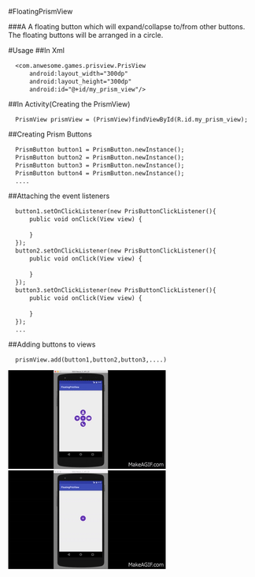 #FloatingPrismView

###A A floating button which will expand/collapse to/from other buttons. The floating buttons will be arranged in a circle.

#Usage
##In Xml
```
  <com.anwesome.games.prisview.PrisView
      android:layout_width="300dp"
      android:layout_height="300dp"
      android:id="@+id/my_prism_view"/>

```
##In Activity(Creating the PrismView)
```
  PrismView prismView = (PrismView)findViewById(R.id.my_prism_view);
```
##Creating Prism Buttons
```
  PrismButton button1 = PrismButton.newInstance();
  PrismButton button2 = PrismButton.newInstance();
  PrismButton button3 = PrismButton.newInstance();
  PrismButton button4 = PrismButton.newInstance();
  ....
```
##Attaching the event listeners
```
  button1.setOnClickListener(new PrisButtonClickListener(){
      public void onClick(View view) {

      }
  });
  button2.setOnClickListener(new PrisButtonClickListener(){
      public void onClick(View view) {

      }
  });
  button3.setOnClickListener(new PrisButtonClickListener(){
      public void onClick(View view) {

      }
  });
  ...
```
##Adding buttons to views
```
  prismView.add(button1,button2,button3,....)
```

![image](https://raw.githubusercontent.com/Anwesh43/FloatingPrismView/master/screenshots/prismview.gif " PrismView")
![image](https://raw.githubusercontent.com/Anwesh43/FloatingPrismView/master/screenshots/prismviewwith8.gif "PrismView with 8 buttons")
